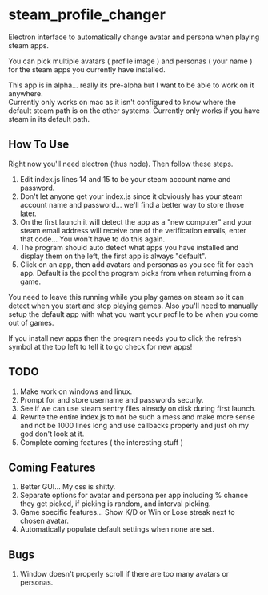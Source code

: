 # steam_profile_changer
Electron interface to automatically change avatar and persona when playing steam apps.

You can pick multiple avatars ( profile image ) and personas ( your name ) for the steam apps you currently have installed.

This app is in alpha... really its pre-alpha but I want to be able to work on it anywhere.  
Currently only works on mac as it isn't configured to know where the default steam path is on the other systems.
Currently only works if you have steam in its default path.

## How To Use
Right now you'll need electron (thus node).  Then follow these steps.
1. Edit index.js lines 14 and 15 to be your steam account name and password.
2. Don't let anyone get your index.js since it obviously has your steam account name and password... we'll find a better way to store those later.
3. On the first launch it will detect the app as a "new computer" and your steam email address will receive one of the verification emails, enter that code... You won't have to do this again.
4. The program should auto detect what apps you have installed and display them on the left, the first app is always "default".
5. Click on an app, then add avatars and personas as you see fit for each app.  Default is the pool the program picks from when returning from a game.

You need to leave this running while you play games on steam so it can detect when you start and stop playing games.
Also you'll need to manually setup the default app with what you want your profile to be when you come out of games.

If you install new apps then the program needs you to click the refresh symbol at the top left to tell it to go check for new apps!

## TODO 
1. Make work on windows and linux.  
2. Prompt for and store username and passwords securly.
3. See if we can use steam sentry files already on disk during first launch.
4. Rewrite the entire index.js to not be such a mess and make more sense and not be 1000 lines long and use callbacks properly and just oh my god don't look at it.
4. Complete coming features ( the interesting stuff )

## Coming Features
1. Better GUI... My css is shitty.
2. Separate options for avatar and persona per app including % chance they get picked, if picking is random, and interval picking.
3. Game specific features... Show K/D or Win or Lose streak next to chosen avatar.
4. Automatically populate default settings when none are set.

## Bugs
1. Window doesn't properly scroll if there are too many avatars or personas.

